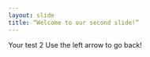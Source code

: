 ```yaml
---
layout: slide
title: “Welcome to our second slide!”
---
```

Your test 2
Use the left arrow to go back!
